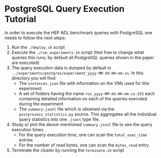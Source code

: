 # PostgreSQL Query Execution Tutorial

In order to execute the HEP ADL benchmark queries with PostgreSQL one needs to follow the next steps:

1. Run the `./deploy.sh` script
1. Execute the `./run_experiments.sh` script (feel free to change what queries this runs; by default all PostgreSQL queries shown in the paper are executed)
1. The query execution data is dumped by default in `../experiments/postgres/experiment_yyyy-MM-dd-HH-mm-ss`. In this directory you will find:
    * The `instances.json` file with information on the VMs used for this experiment
    * A set of folders having the name `run_yyyy-MM-dd-HH-mm-ss.SSS` each containing detailed information on each of the queries executed during the experiment 
    * The `summary.jsonl` file which is obtained via the `postprocess_statistics.py` source. This aggregates all the individual query statistics into one `.jsonl` type file. 
1. Study or plot the above-mentioned  `summary.jsonl` file to see the query execution times
    * For the query execution time, one can scan the `total_exec_time` entries
    * For the number of read bytes, one can scan the `bytes_read` entry 
1. Terminate the cluster by running the `terminate.sh` script
